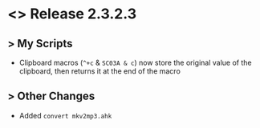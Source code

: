 # <> Release 2.3.2.3

## > My Scripts
- Clipboard macros (`^+c` & `SC03A & c`) now store the original value of the clipboard, then returns it at the end of the macro

## > Other Changes
- Added `convert mkv2mp3.ahk`